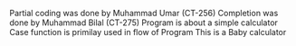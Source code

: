 Partial coding was done by Muhammad Umar (CT-256)
Completion was done by Muhammad Bilal (CT-275)
Program is about a simple calculator
Case function is primilay used in flow of Program
This is a Baby calculator
